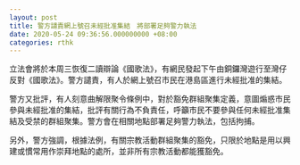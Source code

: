 ```yaml
---
layout: post
title: 警方譴責網上號召未經批准集結　將部署足夠警力執法
date: 2020-05-24 09:36:56.000000000 +08:00
categories: rthk
---
```


立法會將於本周三恢復二讀辯論《國歌法》，有網民發起下午由銅鑼灣遊行至灣仔反對《國歌法》。警方譴責，有人於網上號召市民在港島區進行未經批准的集結。

警方又批評，有人刻意曲解限聚令條例中，對於豁免群組聚集定義，意圖煽惑市民參與未經批准的集結，批評有關行為不負責任，呼籲市民不要參與任何未經批准集結及受禁的群組聚集。警方會在相關地點部署足夠警力執法，包括拘捕。

另外，警方強調，根據法例，有關宗教活動群組聚集的豁免，只限於地點是用以興建或慣常用作崇拜地點的處所，並非所有宗教活動都能獲豁免。
